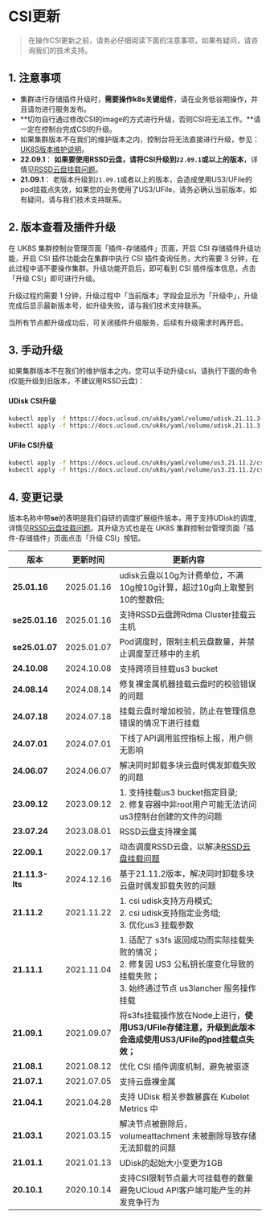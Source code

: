 # CSI更新

> 在操作CSI更新之前，请务必仔细阅读下面的注意事项，如果有疑问，请咨询我们的技术支持。

## 1. 注意事项

- 集群进行存储插件升级时，**需要操作k8s关键组件**，请在业务低谷期操作，并且请勿进行服务发布。
- **切勿自行通过修改CSI的image的方式进行升级，否则CSI将无法工作。**请一定在控制台完成CSI的升级。
- 如果集群版本不在我们的维护版本之内，控制台将无法直接进行升级，参见：[UK8S版本维护说明](/uk8s/version/maintain.md)。
- **22.09.1**： **如果要使用RSSD云盘，请将CSI升级到`22.09.1`或以上的版本**，详情见[RSSD云盘挂载问题](/uk8s/troubleshooting/rssd_attachment)。
- **21.09.1**： 老版本升级到`21.09.1`或者以上的版本，会造成使用US3/UFile的pod挂载点失效，如果您的业务使用了US3/UFile，请务必确认当前版本，如有疑问，请与我们技术支持联系。


## 2. 版本查看及插件升级

在 UK8S 集群控制台管理页面「插件-存储插件」页面，开启 CSI 存储插件升级功能，开启 CSI 插件功能会在集群中执⾏ CSI 插件查询任务，⼤约需要 3
分钟，在此过程中请不要操作集群。升级功能开启后，即可看到 CSI 插件版本信息，点击「升级 CSI」即可进行升级。

升级过程约需要 1 分钟，升级过程中「当前版本」字段会显示为「升级中」，升级完成后显示最新版本号，如升级失败，请与我们技术支持联系。

当所有节点都升级成功后，可关闭插件升级服务，后续有升级需求时再开启。

## 3. 手动升级

如果集群版本不在我们的维护版本之内，您可以手动升级csi，请执行下面的命令(仅能升级到旧版本，不建议用RSSD云盘)：

#### UDisk CSI升级
```bash
kubectl apply -f https://docs.ucloud.cn/uk8s/yaml/volume/udisk.21.11.3-lts/csi-controller.yml
kubectl apply -f https://docs.ucloud.cn/uk8s/yaml/volume/udisk.21.11.3-lts/csi-node.yml
```

####  UFile CSI升级
```bash
kubectl apply -f https://docs.ucloud.cn/uk8s/yaml/volume/us3.21.11.2/csi-controller.yml
kubectl apply -f https://docs.ucloud.cn/uk8s/yaml/volume/us3.21.11.2/csi-node.yml
```

## 4. 变更记录
版本名称中带**se**的表明是我们自研的调度扩展组件版本，用于支持UDisk的调度,详情见[RSSD云盘挂载问题](/uk8s/troubleshooting/rssd_attachment)。其升级方式也是在 UK8S 集群控制台管理页面「插件-存储插件」页面点击「升级 CSI」按钮。

| 版本        | 更新时间   | 更新内容                                                     |
| ----------- | ---------- | ------------------------------------------------------------ |
| **25.01.16**| 2025.01.16 | udisk云盘以10g为计费单位，不满10g按10g计算，超过10g向上取整到10的整数倍;  |
|  **se25.01.16** | 2025.01.16 | 支持RSSD云盘跨Rdma Cluster挂载云主机 |
| **se25.01.07** | 2025.01.07 | Pod调度时，限制主机云盘数量，并禁止调度至迁移中的主机 |
| **24.10.08** | 2024.10.08 | 支持跨项目挂载us3 bucket |
| **24.08.14** | 2024.08.14 | 修复裸金属机器挂载云盘时的校验错误的问题 |
| **24.07.18** | 2024.07.18 | 挂载云盘时增加校验，防止在管理信息错误的情况下进行挂载 |
| **24.07.01** | 2024.07.01 | 下线了API调用监控指标上报，用户侧无影响 |
| **24.06.07** | 2024.06.07 | 解决同时卸载多块云盘时偶发卸载失败的问题 |
| **23.09.12** | 2023.09.12 | 1. 支持挂载us3 bucket指定目录; <br> 2. 修复容器中非root用户可能无法访问us3控制台创建的文件的问题 |
| **23.07.24** | 2023.08.01 |  RSSD云盘支持裸金属 |
| **22.09.1** | 2022.09.17 | 动态调度RSSD云盘，以解决[RSSD云盘挂载问题](/uk8s/troubleshooting/rssd_attachment) |
| **21.11.3-lts** | 2024.12.16 | 基于21.11.2版本，解决同时卸载多块云盘时偶发卸载失败的问题 |
| **21.11.2** | 2021.11.22 | 1. csi udisk支持方舟模式; <br>2. csi udisk支持指定业务组; <br>3. 优化us3 挂载参数 |
| **21.11.1** | 2021.11.04 | 1. 适配了 s3fs 返回成功而实际挂载失败的情况；<br>2. 修复因 US3 公私钥长度变化导致的挂载失败；<br>3. 始终通过节点 us3lancher 服务操作挂载 |
| **21.09.1** | 2021.09.07 | 将s3fs挂载操作放在Node上进行，**使用US3/UFile存储注意，升级到此版本会造成使用US3/UFile的pod挂载点失效；**                                |
| **21.08.1** | 2021.08.12 | 优化 CSI 插件调度机制，避免被驱逐                            |
| **21.07.1** | 2021.07.05 | 支持云盘裸金属                                               |
| **21.04.1** | 2021.04.28 | 支持 UDisk 相关参数暴露在 Kubelet Metrics 中                 |
| **21.03.1** | 2021.03.15 | 解决节点被删除后，volumeattachment 未被删除导致存储无法卸载的问题 |
| **21.01.1** | 2021.01.13 | UDisk的起始大小变更为1GB                                     |
| **20.10.1** | 2020.10.14 | 支持CSI限制节点最大可挂载卷的数量<br>避免UCloud API客户端可能产生的并发竞争行为 |
